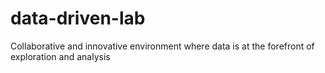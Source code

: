 # data-driven-lab
Collaborative and innovative environment where data is at the forefront of exploration and analysis
